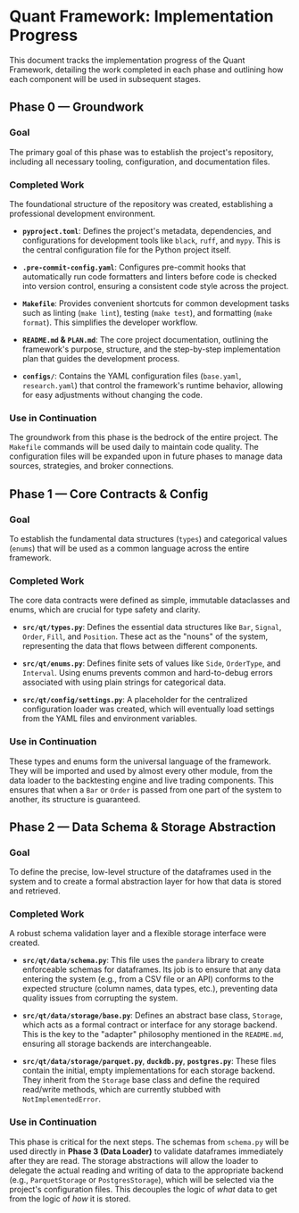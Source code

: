 # Quant Framework: Implementation Progress

This document tracks the implementation progress of the Quant Framework, detailing the work completed in each phase and outlining how each component will be used in subsequent stages.

## Phase 0 — Groundwork

### Goal

The primary goal of this phase was to establish the project's repository, including all necessary tooling, configuration, and documentation files.

### Completed Work

The foundational structure of the repository was created, establishing a professional development environment.

* **`pyproject.toml`**: Defines the project's metadata, dependencies, and configurations for development tools like `black`, `ruff`, and `mypy`. This is the central configuration file for the Python project itself.

* **`.pre-commit-config.yaml`**: Configures pre-commit hooks that automatically run code formatters and linters before code is checked into version control, ensuring a consistent code style across the project.

* **`Makefile`**: Provides convenient shortcuts for common development tasks such as linting (`make lint`), testing (`make test`), and formatting (`make format`). This simplifies the developer workflow.

* **`README.md` & `PLAN.md`**: The core project documentation, outlining the framework's purpose, structure, and the step-by-step implementation plan that guides the development process.

* **`configs/`**: Contains the YAML configuration files (`base.yaml`, `research.yaml`) that control the framework's runtime behavior, allowing for easy adjustments without changing the code.

### Use in Continuation

The groundwork from this phase is the bedrock of the entire project. The `Makefile` commands will be used daily to maintain code quality. The configuration files will be expanded upon in future phases to manage data sources, strategies, and broker connections.

## Phase 1 — Core Contracts & Config

### Goal

To establish the fundamental data structures (`types`) and categorical values (`enums`) that will be used as a common language across the entire framework.

### Completed Work

The core data contracts were defined as simple, immutable dataclasses and enums, which are crucial for type safety and clarity.

* **`src/qt/types.py`**: Defines the essential data structures like `Bar`, `Signal`, `Order`, `Fill`, and `Position`. These act as the "nouns" of the system, representing the data that flows between different components.

* **`src/qt/enums.py`**: Defines finite sets of values like `Side`, `OrderType`, and `Interval`. Using enums prevents common and hard-to-debug errors associated with using plain strings for categorical data.

* **`src/qt/config/settings.py`**: A placeholder for the centralized configuration loader was created, which will eventually load settings from the YAML files and environment variables.

### Use in Continuation

These types and enums form the universal language of the framework. They will be imported and used by almost every other module, from the data loader to the backtesting engine and live trading components. This ensures that when a `Bar` or `Order` is passed from one part of the system to another, its structure is guaranteed.

## Phase 2 — Data Schema & Storage Abstraction

### Goal

To define the precise, low-level structure of the dataframes used in the system and to create a formal abstraction layer for how that data is stored and retrieved.

### Completed Work

A robust schema validation layer and a flexible storage interface were created.

* **`src/qt/data/schema.py`**: This file uses the `pandera` library to create enforceable schemas for dataframes. Its job is to ensure that any data entering the system (e.g., from a CSV file or an API) conforms to the expected structure (column names, data types, etc.), preventing data quality issues from corrupting the system.

* **`src/qt/data/storage/base.py`**: Defines an abstract base class, `Storage`, which acts as a formal contract or interface for any storage backend. This is the key to the "adapter" philosophy mentioned in the `README.md`, ensuring all storage backends are interchangeable.

* **`src/qt/data/storage/parquet.py`**, **`duckdb.py`**, **`postgres.py`**: These files contain the initial, empty implementations for each storage backend. They inherit from the `Storage` base class and define the required read/write methods, which are currently stubbed with `NotImplementedError`.

### Use in Continuation

This phase is critical for the next steps. The schemas from `schema.py` will be used directly in **Phase 3 (Data Loader)** to validate dataframes immediately after they are read. The storage abstractions will allow the loader to delegate the actual reading and writing of data to the appropriate backend (e.g., `ParquetStorage` or `PostgresStorage`), which will be selected via the project's configuration files. This decouples the logic of *what* data to get from the logic of *how* it is stored.